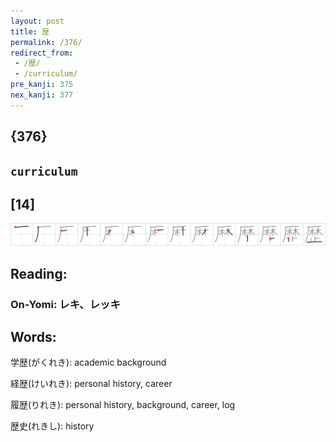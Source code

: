 ```yaml
---
layout: post
title: 歴
permalink: /376/
redirect_from:
 - /歴/
 - /curriculum/
pre_kanji: 375
nex_kanji: 377
---
```


## {376}

## `curriculum`

## [14]

<div class="stroke"><img src="../images/E6ADB4.png" /></div>

## Reading:

### On-Yomi: レキ、レッキ

## Words:

学歴(がくれき): academic background

経歴(けいれき): personal history, career

履歴(りれき): personal history, background, career, log

歴史(れきし): history
